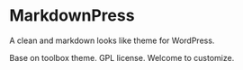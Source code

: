 MarkdownPress
============================

A clean and markdown looks like theme for WordPress.

Base on toolbox theme. GPL license. Welcome to customize.
